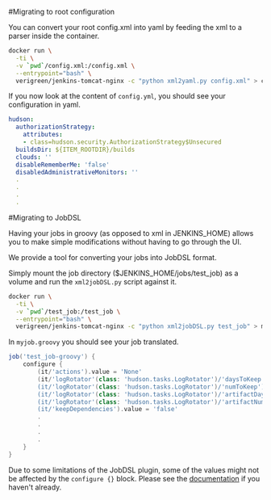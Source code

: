 #Migrating to root configuration

You can convert your root config.xml into yaml by feeding the xml to a parser inside the container.

```bash
docker run \
  -ti \
  -v `pwd`/config.xml:/config.xml \
  --entrypoint="bash" \
  verigreen/jenkins-tomcat-nginx -c "python xml2yaml.py config.xml" > config.yml
```

If you now look at the content of `config.yml`, you should see your configuration in yaml.

```yaml
hudson:
  authorizationStrategy:
    attributes:
    - class=hudson.security.AuthorizationStrategy$Unsecured
  buildsDir: ${ITEM_ROOTDIR}/builds
  clouds: ''
  disableRememberMe: 'false'
  disabledAdministrativeMonitors: ''
  .
  .
  .
  .
```

#Migrating to JobDSL

Having your jobs in groovy (as opposed to xml in JENKINS_HOME) allows you to make simple modifications without having to go through the UI.

We provide a tool for converting your jobs into JobDSL format.

Simply mount the job directory ($JENKINS_HOME/jobs/test_job) as a volume and run the `xml2jobDSL.py` script against it.

```bash
docker run \
  -ti \
  -v `pwd`/test_job:/test_job \
  --entrypoint="bash" \
  verigreen/jenkins-tomcat-nginx -c "python xml2jobDSL.py test_job" > myjob.groovy
```

In `myjob.groovy` you should see your job translated.

```groovy
job('test_job-groovy') {
	configure {
		(it/'actions').value = 'None'
		(it/'logRotator'(class: 'hudson.tasks.LogRotator')/'daysToKeep').value = '-1'
		(it/'logRotator'(class: 'hudson.tasks.LogRotator')/'numToKeep').value = '10'
		(it/'logRotator'(class: 'hudson.tasks.LogRotator')/'artifactDaysToKeep').value = '-1'
		(it/'logRotator'(class: 'hudson.tasks.LogRotator')/'artifactNumToKeep').value = '10'
		(it/'keepDependencies').value = 'false'
		.
		.
		.
		.
	}
}
```

Due to some limitations of the JobDSL plugin, some of the values might not be affected by the `configure {}` block. Please see the [documentation](https://github.com/jenkinsci/job-dsl-plugin/wiki) if you haven't already.